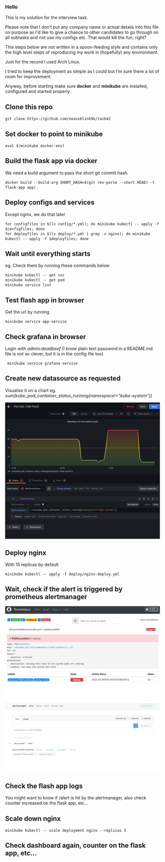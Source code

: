 ### Hello

This is my solution for the interview task. 

Please note that I don't put any company name or actual details into this file on purpose as I'd like to give a chance to other candidates to go through on all subtasks and not use my configs etc. That would kill the fun, right?

This steps below are *not* written in a spoon-feeding style and contains only the high level steps of reproducing my work in (hopefully) any environment.

Just for the record I used Arch Linux.

I tried to keep the deployment as simple as I could but I'm sure there a lot of room for improvement.

Anyway, before starting make sure **docker** and **minikube** are installed, configured and started properly.

## Clone this repo
```
git clone https://github.com/nexusblink9k/task42

```

## Set docker to point to minikube 
```
eval $(minikube docker-env)
```

## Build the flask app via docker
We need a build argument to pass the short git commit hash.
```
docker build --build-arg SHORT_HASH=$(git rev-parse --short HEAD) -t flask-app app/.

```

## Deploy configs and services
 
Except nginx, we do that later

```
for configfiles in $(ls config/*.yml); do minikube kubectl -- apply -f $configfiles; done
for deployfiles in $(ls deploy/*.yml | grep -v nginx); do minikube kubectl -- apply -f $deployfiles; done
```

## Wait until everything starts
eg. Check them by running these commands below
```
minikube kubectl -- get svc
minikube kubectl -- get pod
minikube service list
```

## Test flash app in browser
Get the url by running
```
minikube service app-service 
```

## Check grafana in browser
Login with *admin:deadbeef* (I know plain text password in a README.md file is not so clever, but it is in the config file too)

```
 minikube service grafana-service 
```

## Create new datasource as requested
Visualise it on a chart eg. *sum(kube_pod_container_status_running{namespace!="kube-system"})*

![grafana](/screenshots/grafana.png)

## Deploy nginx
With 15 replicas by default
```
minikube kubectl -- apply -f deploy/nginx-deploy.yml
```

## Wait, check if the alert is triggered by prometheus alertmanager
![prometheus](/screenshots/prometheus_alert.png)
![alertmanager](/screenshots/alertmanager_alert.png)

## Check the flash app logs
You might want to know if /alert is hit by the alertmanager, also check counter increased on the flask app, etc...

## Scale down nginx
```
minikube kubectl -- scale deployment nginx --replicas 3
```

## Check dashboard again, counter on the flask app, etc...


